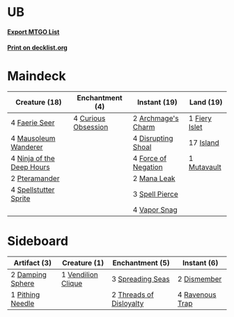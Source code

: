 # UB

#### [Export MTGO List](../collection/UB/UB.txt)
#### [Print on decklist.org](http://decklist.org/?deckmain=2%09Archmage's%20Charm%0A4%09Curious%20Obsession%0A4%09Disrupting%20Shoal%0A4%09Faerie%20Seer%0A1%09Fiery%20Islet%0A4%09Force%20of%20Negation%0A17%09Island%0A2%09Mana%20Leak%0A4%09Mausoleum%20Wanderer%0A1%09Mutavault%0A4%09Ninja%20of%20the%20Deep%20Hours%0A2%09Pteramander%0A3%09Spell%20Pierce%0A4%09Spellstutter%20Sprite%0A4%09Vapor%20Snag&deckside=2%09Damping%20Sphere%0A2%09Dismember%0A1%09Pithing%20Needle%0A4%09Ravenous%20Trap%0A3%09Spreading%20Seas%0A2%09Threads%20of%20Disloyalty%0A1%09Vendilion%20Clique)
# Maindeck

|                                           Creature (18)                                           |                                       Enchantment (4)                                        |                                         Instant (19)                                         |                                       Land (19)                                        |
|---------------------------------------------------------------------------------------------------|----------------------------------------------------------------------------------------------|----------------------------------------------------------------------------------------------|----------------------------------------------------------------------------------------|
|4 [Faerie Seer](http://gatherer.wizards.com/Pages/Card/Details.aspx?multiverseid=464000)           |4 [Curious Obsession](http://gatherer.wizards.com/Pages/Card/Details.aspx?multiverseid=439692)|2 [Archmage's Charm](http://gatherer.wizards.com/Pages/Card/Details.aspx?multiverseid=463989) |1 [Fiery Islet](http://gatherer.wizards.com/Pages/Card/Details.aspx?multiverseid=464187)|
|4 [Mausoleum Wanderer](http://gatherer.wizards.com/Pages/Card/Details.aspx?multiverseid=414364)    |                                                                                              |4 [Disrupting Shoal](http://gatherer.wizards.com/Pages/Card/Details.aspx?multiverseid=74128)  |17 [Island](http://gatherer.wizards.com/Pages/Card/Details.aspx?multiverseid=439857)    |
|4 [Ninja of the Deep Hours](http://gatherer.wizards.com/Pages/Card/Details.aspx?multiverseid=74587)|                                                                                              |4 [Force of Negation](http://gatherer.wizards.com/Pages/Card/Details.aspx?multiverseid=464001)|1 [Mutavault](http://gatherer.wizards.com/Pages/Card/Details.aspx?multiverseid=370733)  |
|2 [Pteramander](http://gatherer.wizards.com/Pages/Card/Details.aspx?multiverseid=457191)           |                                                                                              |2 [Mana Leak](http://gatherer.wizards.com/Pages/Card/Details.aspx?multiverseid=45242)         |                                                                                        |
|4 [Spellstutter Sprite](http://gatherer.wizards.com/Pages/Card/Details.aspx?multiverseid=139429)   |                                                                                              |3 [Spell Pierce](http://gatherer.wizards.com/Pages/Card/Details.aspx?multiverseid=425876)     |                                                                                        |
|                                                                                                   |                                                                                              |4 [Vapor Snag](http://gatherer.wizards.com/Pages/Card/Details.aspx?multiverseid=249373)       |                                                                                        |


# Sideboard

|                                       Artifact (3)                                        |                                        Creature (1)                                         |                                         Enchantment (5)                                         |                                       Instant (6)                                        |
|-------------------------------------------------------------------------------------------|---------------------------------------------------------------------------------------------|-------------------------------------------------------------------------------------------------|------------------------------------------------------------------------------------------|
|2 [Damping Sphere](http://gatherer.wizards.com/Pages/Card/Details.aspx?multiverseid=443101)|1 [Vendilion Clique](http://gatherer.wizards.com/Pages/Card/Details.aspx?multiverseid=442065)|3 [Spreading Seas](http://gatherer.wizards.com/Pages/Card/Details.aspx?multiverseid=190405)      |2 [Dismember](http://gatherer.wizards.com/Pages/Card/Details.aspx?multiverseid=382182)    |
|1 [Pithing Needle](http://gatherer.wizards.com/Pages/Card/Details.aspx?multiverseid=129526)|                                                                                             |2 [Threads of Disloyalty](http://gatherer.wizards.com/Pages/Card/Details.aspx?multiverseid=74652)|4 [Ravenous Trap](http://gatherer.wizards.com/Pages/Card/Details.aspx?multiverseid=197537)|

